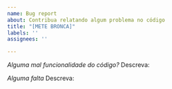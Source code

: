 ```yaml
---
name: Bug report
about: Contribua relatando algum problema no código
title: "[METE BRONCA]"
labels: ''
assignees: ''

---
```


*Alguma mal funcionalidade do código?*
Descreva:

*Alguma falta*
Descreva:
